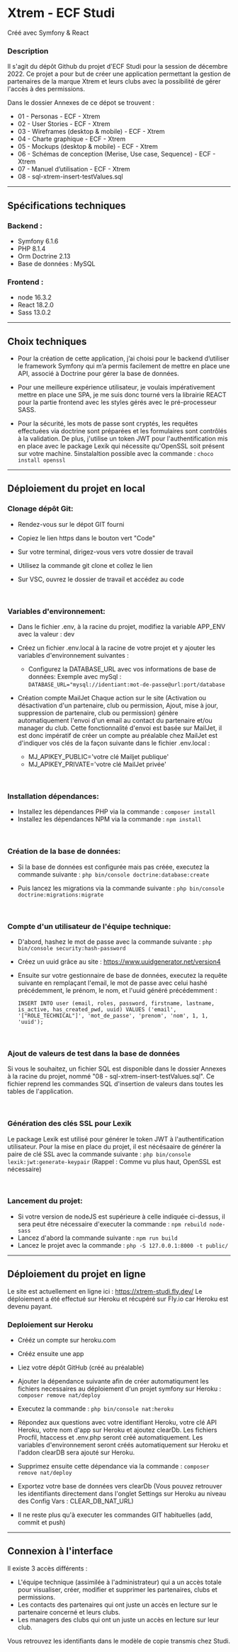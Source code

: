 # Xtrem - ECF Studi
Créé avec Symfony & React

### Description

Il s'agit du dépôt Github du projet d'ECF Studi pour la session de décembre 2022.
Ce projet a pour but de créer une application permettant la gestion de partenaires de la marque Xtrem et leurs clubs avec la possibilité de gérer l'accès à des permissions.

Dans le dossier Annexes de ce dépot se trouvent :
- 01 - Personas - ECF - Xtrem
- 02 - User Stories - ECF - Xtrem
- 03 - Wireframes (desktop & mobile) - ECF - Xtrem
- 04 - Charte graphique - ECF - Xtrem
- 05 - Mockups (desktop & mobile) - ECF - Xtrem
- 06 - Schémas de conception (Merise, Use case, Sequence) - ECF - Xtrem
- 07 - Manuel d’utilisation - ECF - Xtrem
- 08 - sql-xtrem-insert-testValues.sql

---

## Spécifications techniques
### Backend :
- Symfony 6.1.6
- PHP 8.1.4
- Orm Doctrine 2.13
- Base de données : MySQL

### Frontend :
- node 16.3.2
- React 18.2.0
- Sass 13.0.2

---

## Choix techniques
- Pour la création de cette application, j’ai choisi pour le backend d’utiliser le framework Symfony qui m’a permis facilement de mettre en place une API, associé à Doctrine pour gérer la base de données.

- Pour une meilleure expérience utilisateur, je voulais impérativement mettre en place une SPA, je me suis donc tourné vers la librairie REACT pour la partie frontend avec les styles gérés avec le pré-processeur SASS.

- Pour la sécurité, les mots de passe sont cryptés, les requêtes effectuées via doctrine sont préparées et les formulaires sont contrôlés à la validation.
De plus, j'utilise un token JWT pour l'authentification mis en place avec le package Lexik qui nécessite qu'OpenSSL soit présent sur votre machine. 5instalaltion possible avec la commande : `choco install openssl`

---

## Déploiement du projet en local
### Clonage dépôt Git:
- Rendez-vous sur le dépot GIT fourni

- Copiez le lien https dans le bouton vert "Code"

- Sur votre terminal, dirigez-vous vers votre dossier de travail

- Utilisez la commande git clone et collez le lien

- Sur VSC, ouvrez le dossier de travail et accédez au code

<br/>

### Variables d'environnement:
- Dans le fichier .env, à la racine du projet, modifiez la variable APP_ENV avec la valeur : dev
- Créez un fichier .env.local à la racine de votre projet et y ajouter les variables d'environnement suivantes :
  - Configurez la DATABASE_URL avec vos informations de base de données: Exemple avec mySql : `DATABASE_URL="mysql://identiant:mot-de-passe@url:port/database`

- Création compte MailJet
Chaque action sur le site (Activation ou désactivation d'un partenaire, club ou permission, Ajout, mise à jour, suppression de partenaire, club ou permission) génère automatiquement l'envoi d'un email au contact du partenaire et/ou manager du club.
Cette fonctionnalité d'envoi est basée sur MailJet, il est donc impératif de créer un compte au préalable chez MailJet est d'indiquer vos clés de la façon suivante dans le fichier .env.local :
  - MJ_APIKEY_PUBLIC='votre clé Mailjet publique'
  - MJ_APIKEY_PRIVATE='votre clé MailJet privée'

<br/>

### Installation dépendances:
- Installez les dépendances PHP via la commande : `composer install`
- Installez les dépendances NPM via la commande : `npm install`

<br/>

### Création de la base de données:

- Si la base de données est configurée mais pas créée, executez la commande suivante : `php bin/console doctrine:database:create`

- Puis lancez les migrations via la commande suivante : `php bin/console doctrine:migrations:migrate`

<br/>

### Compte d'un utilisateur de l'équipe technique:

- D'abord, hashez le mot de passe avec la commande suivante : `php bin/console security:hash-password`

- Créez un uuid grâce au site : https://www.uuidgenerator.net/version4

- Ensuite sur votre gestionnaire de base de données, executez la requête suivante en remplaçant l'email, le mot de passe avec celui hashé précédemment, le prénom, le nom, et l'uuid généré précédemment :

  `INSERT INTO user (email, roles, password, firstname, lastname, is_active, has_created_pwd, uuid) VALUES ('email', '["ROLE_TECHNICAL"]', 'mot_de_passe', 'prenom', 'nom', 1, 1, 'uuid');`
  
<br/>

### Ajout de valeurs de test dans la base de données
Si vous le souhaitez, un  fichier SQL est disponible dans le dossier Annexes à la racine du projet, nommé "08 - sql-xtrem-insert-testValues.sql". Ce fichier reprend les commandes SQL d'insertion de valeurs dans toutes les tables de l'application.

<br/>

### Génération des clés SSL pour Lexik
Le package Lexik est utilisé pour générer le token JWT à l'authentification utilisateur. Pour la mise en place du projet, il est nécésaaire de générer la paire de clé SSL avec la commande suivante : `php bin/console lexik:jwt:generate-keypair`
(Rappel : Comme vu plus haut, OpenSSL est nécessaire)

<br/>

### Lancement du projet:
- Si votre version de nodeJS est supérieure à celle indiquée ci-dessus, il sera peut être nécessaire d'executer la commande : `npm rebuild node-sass`
- Lancez d'abord la commande suivante : `npm run build`
- Lancez le projet avec la commande : `php -S 127.0.0.1:8000 -t public/`

---


## Déploiement du projet en ligne

Le site est actuellement en ligne ici : https://xtrem-studi.fly.dev/
Le déploiement a été effectué sur Heroku et récupéré sur Fly.io car Heroku est devenu payant.

### Deploiement sur Heroku

- Crééz un compte sur heroku.com

- Crééz ensuite une app

- Liez votre dépôt GitHub (créé au préalable)

- Ajouter la dépendance suivante afin de créer automatiqument les fichiers necessaires au déploiement d'un projet symfony sur Heroku : `composer remove nat/deploy`

- Executez la commande : `php bin/console nat:heroku`

- Répondez aux questions avec votre identifiant Heroku, votre clé API Heroku, votre nom d'app sur Heroku et ajoutez clearDb.
Les fichiers Procfil, htaccess et .env.php seront créé automatiquement.
Les variables d'environnement seront créés automatiquement sur Heroku et l'addon clearDB sera ajouté sur Heroku.

- Supprimez ensuite cette dépendance via la commande : `composer remove nat/deploy`

- Exportez votre base de données vers clearDb (Vous pouvez retrouver les identifiants directement dans l'onglet Settings sur Heroku au niveau des Config Vars : CLEAR_DB_NAT_URL)

- Il ne reste plus qu'à executer les commandes GIT habituelles (add, commit et push)

---

## Connexion à l'interface
Il existe 3 accès différents :
- L'équipe technique (assimilée à l'administrateur) qui a un accès totale pour visualiser, créer, modifier et supprimer les partenaires, clubs et permissions.
- Les contacts des partenaires qui ont juste un accès en lecture sur le partenaire concerné et leurs clubs.
- Les managers des clubs qui ont un juste un accès en lecture sur leur club.

Vous retrouvez les identifiants dans le modèle de copie transmis chez Studi.